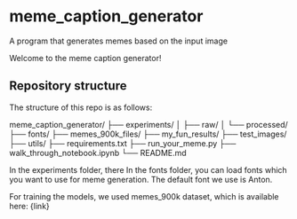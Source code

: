 # meme_caption_generator

A program that generates memes based on the input image

Welcome to the meme caption generator!

## Repository structure

The structure of this repo is as follows:

meme_caption_generator/
├── experiments/
│ ├── raw/
│ └── processed/
├── fonts/
├── memes_900k_files/
├── my_fun_results/
├── test_images/
├── utils/
├── requirements.txt
├── run_your_meme.py
├── walk_through_notebook.ipynb
└── README.md

In the experiments folder, there
In the fonts folder, you can load fonts which you want to use for meme generation. The default font we use is Anton.

For training the models, we used memes_900k dataset, which is available here: {link}
